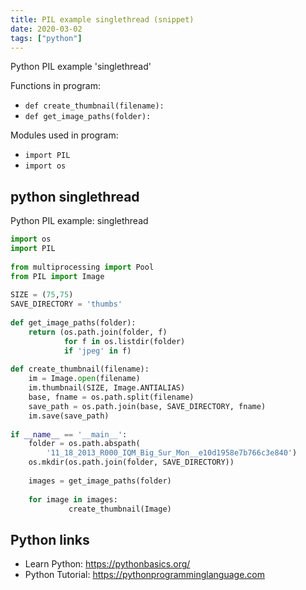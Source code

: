 ```yaml
---
title: PIL example singlethread (snippet)
date: 2020-03-02
tags: ["python"]
---
```

Python PIL example 'singlethread'

Functions in program: 
* `def create_thumbnail(filename): `
* `def get_image_paths(folder):`

Modules used in program: 
* `import PIL `
* `import os `

## python singlethread

Python PIL example: singlethread

```python
import os 
import PIL 
 
from multiprocessing import Pool 
from PIL import Image
 
SIZE = (75,75)
SAVE_DIRECTORY = 'thumbs'
 
def get_image_paths(folder):
    return (os.path.join(folder, f) 
            for f in os.listdir(folder) 
            if 'jpeg' in f)
 
def create_thumbnail(filename): 
    im = Image.open(filename)
    im.thumbnail(SIZE, Image.ANTIALIAS)
    base, fname = os.path.split(filename) 
    save_path = os.path.join(base, SAVE_DIRECTORY, fname)
    im.save(save_path)
 
if __name__ == '__main__':
    folder = os.path.abspath(
        '11_18_2013_R000_IQM_Big_Sur_Mon__e10d1958e7b766c3e840')
    os.mkdir(os.path.join(folder, SAVE_DIRECTORY))
 
    images = get_image_paths(folder)
 
    for image in images:
             create_thumbnail(Image)

```

## Python links

- Learn Python: https://pythonbasics.org/
- Python Tutorial: https://pythonprogramminglanguage.com
